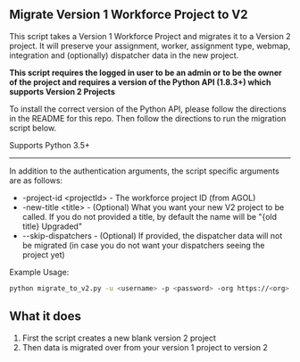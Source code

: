 ## Migrate Version 1 Workforce Project to V2

This script takes a Version 1 Workforce Project and migrates it to a Version 2 project. It will preserve your assignment, worker, assignment type, webmap, integration and (optionally) dispatcher data in the new project.

**This script requires the logged in user to be an admin or to be the owner of the project and requires a version of the Python API (1.8.3+) which supports Version 2 Projects**


To install the correct version of the Python API, please follow the directions in the README for this repo. Then follow the directions to run the migration script below.

Supports Python 3.5+

----

In addition to the authentication arguments, the script specific arguments are as follows:

- -project-id \<projectId\> - The workforce project ID (from AGOL)
- -new-title \<title\> - (Optional) What you want your new V2 project to be called. If you do not provided a title, by default the name will be "{old title} Upgraded"
- --skip-dispatchers - (Optional) If provided, the dispatcher data will not be migrated (in case you do not want your dispatchers seeing the project yet) 

Example Usage:
```bash
python migrate_to_v2.py -u <username> -p <password> -org https://<org>.maps.arcgis.com -project-id <project-id> -new-title <title>
```

## What it does

 1. First the script creates a new blank version 2 project
 2. Then data is migrated over from your version 1 project to version 2
 

